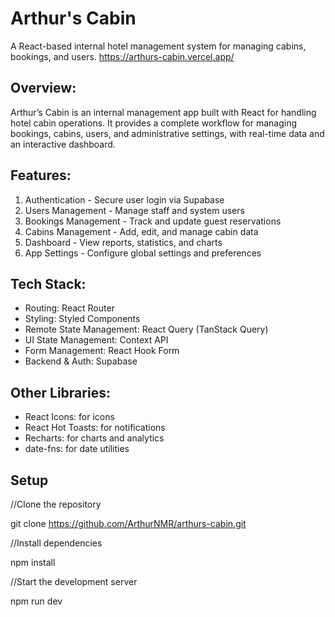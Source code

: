 # Arthur's Cabin

A React-based internal hotel management system for managing cabins, bookings, and users.
https://arthurs-cabin.vercel.app/

## Overview:

Arthur’s Cabin is an internal management app built with React for handling hotel cabin operations.
It provides a complete workflow for managing bookings, cabins, users, and administrative settings, with real-time data and an interactive dashboard.

## Features:

1. Authentication - Secure user login via Supabase
2. Users Management - Manage staff and system users
3. Bookings Management - Track and update guest reservations
4. Cabins Management - Add, edit, and manage cabin data
5. Dashboard - View reports, statistics, and charts
6. App Settings - Configure global settings and preferences

## Tech Stack:

- Routing: React Router
- Styling: Styled Components
- Remote State Management: React Query (TanStack Query)
- UI State Management: Context API
- Form Management: React Hook Form
- Backend & Auth: Supabase

## Other Libraries:

- React Icons: for icons
- React Hot Toasts: for notifications
- Recharts: for charts and analytics
- date-fns: for date utilities

## Setup

//Clone the repository

git clone https://github.com/ArthurNMR/arthurs-cabin.git

//Install dependencies

npm install

//Start the development server

npm run dev
